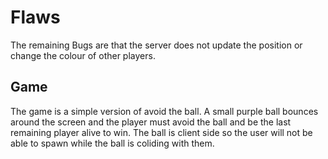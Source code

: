 # Flaws

The remaining Bugs are that the server does not update the position or change the colour of other players.



## Game

The game is a simple version of avoid the ball. A small purple ball bounces around the screen and the player must avoid the ball and be the last remaining player alive to win. The ball is client side so the user will not be able to spawn while the ball is coliding with them.


